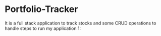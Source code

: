 # Portfolio-Tracker
It  is a full stack application to track stocks and some CRUD operations to handle 
steps to run my application
1:


